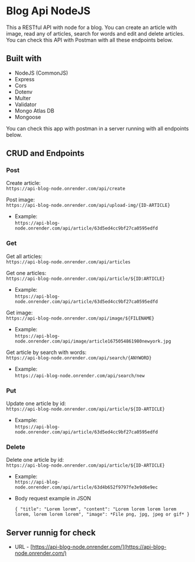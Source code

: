 # Blog Api NodeJS
This a RESTful API with node for a blog. You can create an article with image, read any of articles, search for words and edit and delete articles.
You can check this API with Postman with all these endpoints below.

## Built with

- NodeJS (CommonJS)
- Express
- Cors
- Dotenv
- Multer
- Validator
- Mongo Atlas DB
- Mongoose

You can check this app with postman in a server running with all endpoints below.

## CRUD and Endpoints 

### Post
Create article:   
`https://api-blog-node.onrender.com/api/create`

Post image:   
`https://api-blog-node.onrender.com/api/upload-img/{ID-ARTICLE}`

- Example:      
`https://api-blog-node.onrender.com/api/article/63d5ed4cc9bf27ca0595edfd`

### Get
Get all articles:   
`https://api-blog-node.onrender.com/api/articles`

Get one articles:   
`https://api-blog-node.onrender.com/api/article/${ID:ARTICLE}`

- Example:      
`https://api-blog-node.onrender.com/api/article/63d5ed4cc9bf27ca0595edfd`

Get image:   
`https://api-blog-node.onrender.com/api/image/${FILENAME}`

- Example:      
`https://api-blog-node.onrender.com/api/image/article1675054861980newyork.jpg`

Get article by search with words:   
`https://api-blog-node.onrender.com/api/search/{ANYWORD}`

- Example:      
`https://api-blog-node.onrender.com/api/search/new`

### Put
Update one article by id:   
`https://api-blog-node.onrender.com/api/article/${ID-ARTICLE}`

- Example:      
`https://api-blog-node.onrender.com/api/article/63d5ed4cc9bf27ca0595edfd`

### Delete
Delete one article by id:   
`https://api-blog-node.onrender.com/api/article/${ID-ARTICLE}`

- Example:      
`https://api-blog-node.onrender.com/api/article/63d4b652f9797fe3e9d6e9ec`

- Body request example in JSON   

  `{
      "title": "Lorem lorem",
      "content": "Lorem lorem lorem lorem lorem, lorem lorem lorem",
      "image": *File png, jpg, jpeg or gif*
    }
  `


## Server runnig for check

- URL - [https://api-blog-node.onrender.com/](https://api-blog-node.onrender.com/)

